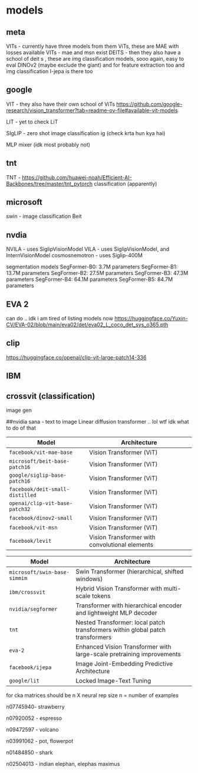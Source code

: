 # models

## meta 
 VITs - currently have three models from them ViTs, these are MAE with losses available
    VITs - mae and msn exist
 DEITS - then they also have a school of deit s , these are img classification models, sooo again, easy to eval
 DINOv2 (maybe exclude the giant) and for feature extraction too and img classification
 I-jepa is there too
## google 
 VIT - they also have their own school of ViTs
 https://github.com/google-research/vision_transformer?tab=readme-ov-file#available-vit-models

 LIT - yet to check LiT

 SIgLIP - zero shot image classification ig (check krta hun kya hai)

 MLP mixer (idk most probably not)
## tnt
 TNT - https://github.com/huawei-noah/Efficient-AI-Backbones/tree/master/tnt_pytorch
 classification (apparently)

## microsoft
 swin - image classification 
 Beit 

## nvdia

NVILA -  uses SiglipVisionModel 
VILA - uses SiglipVisionModel, and InternVisionModel
cosmosnemotron - uses Siglip-400M

segmentation models
SegFormer-B0: 3.7M parameters
SegFormer-B1: 13.7M parameters
SegFormer-B2: 27.5M parameters
SegFormer-B3: 47.3M parameters
SegFormer-B4: 64.1M parameters
SegFormer-B5: 84.7M parameters

## EVA 2
can do .. idk i am tired of listing models now
https://huggingface.co/Yuxin-CV/EVA-02/blob/main/eva02/det/eva02_L_coco_det_sys_o365.pth

## clip
https://huggingface.co/openai/clip-vit-large-patch14-336

## IBM
 crossvit (classification)
------------------------------
image gen

##nvidia
 sana - text to image Linear diffusion transformer .. lol wtf idk what to do of that

| **Model**                      | **Architecture**                                                                 |
|--------------------------------|---------------------------------------------------------------------------------|
| `facebook/vit-mae-base`        | Vision Transformer (ViT)                                                        |
| `microsoft/beit-base-patch16`  | Vision Transformer (ViT)                                                        |
| `google/siglip-base-patch16`   | Vision Transformer (ViT)                                                        |
| `facebook/deit-small-distilled`| Vision Transformer (ViT)                                                        |
| `openai/clip-vit-base-patch32` | Vision Transformer (ViT)                                                        |
| `facebook/dinov2-small`        | Vision Transformer (ViT)                                                        |
| `facebook/vit-msn`             | Vision Transformer (ViT)                                                        |
| `facebook/levit`               | Vision Transformer with convolutional elements                                  |

| **Model**                      | **Architecture**                                                                 |
|--------------------------------|---------------------------------------------------------------------------------|
| `microsoft/swin-base-simmim`   | Swin Transformer (hierarchical, shifted windows)                                 |
| `ibm/crossvit`                 | Hybrid Vision Transformer with multi-scale tokens                                |
| `nvidia/segformer`             | Transformer with hierarchical encoder and lightweight MLP decoder                |
| `tnt`                          | Nested Transformer: local patch transformers within global patch transformers    |
| `eva-2`                        | Enhanced Vision Transformer with large-scale pretraining improvements            |
| `facebook/ijepa`               | Image Joint-Embedding Predictive Architecture                                    |
| `google/lit`                   | Locked Image-Text Tuning                                                         |




for cka matrices should be n X neural rep size
n = number of examples

n07745940- strawberry 

n07920052 - espresso

n09472597 - volcano

n03991062 - pot, flowerpot

n01484850 - shark

n02504013 - indian elephan, elephas maximus